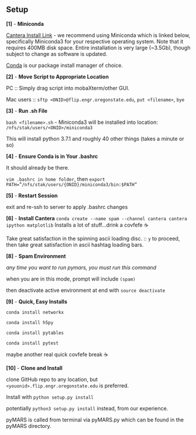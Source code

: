 ## Setup

**[1]** - **Miniconda**

[Cantera Install Link](https://cantera.org/install/index.html) - we recommend using Miniconda which is linked below, specifically Miniconda3 for your respective operating system. Note that it requires 400MB disk space. Entire installation is very large (~3.5Gb), though subject to change as software is updated.

[Conda](https://conda.io/projects/conda/en/latest/user-guide/install/index.html) is our package install manager of choice. 

**[2]** - **Move Script to Appropriate Location**

PC :: Simply drag script into mobaXterm/other GUI.

Mac users :: `sftp <ONID>@flip.engr.oregonstate.edu`, `put <filename>`, `bye`

**[3]** - **Run .sh File**

`bash <filename>.sh` - Miniconda3 will be installed into location: `/nfs/stak/users/<ONID>/miniconda3`

This will install python 3.7.1 and roughly 40 other things (takes a minute or so)

**[4]** - **Ensure Conda is in Your .bashrc**

It should already be there.

`vim .bashrc in home folder`, then `export PATH=”/nfs/stak/users/{ONID}/miniconda3/bin:$PATH”`

**[5]** - **Restart Session**

exit and re-ssh to server to apply .bashrc changes

**[6]** - **Install Cantera**
`conda create --name spam --channel cantera cantera ipython matplotlib`
Installs a lot of stuff...drink a covfefe ☕️

Take great satisfaction in the spinning ascii loading disc. :: `y` to proceed, then take great satisfaction in ascii hashtag loading bars.

**[8]** - **Spam Environment**

_any time you want to run pymars, you must run this command_

when you are in this mode, prompt will include `(spam)`

then deactivate active environment at end with `source deactivate`

**[9]** - **Quick, Easy Installs**

`conda install networkx`

`conda install h5py`

`conda install pytables`

`conda install pytest`

maybe another real quick covfefe break ☕️

**[10]** - **Clone and Install**

clone GitHub repo to any location, but `<youonid>.flip.engr.oregonstate.edu` is preferred. 

Install with `python setup.py install`

potentially `python3 setup.py install` instead, from our experience.

pyMARS is called from terminal via pyMARS.py which can be found in the pyMARS directory.
